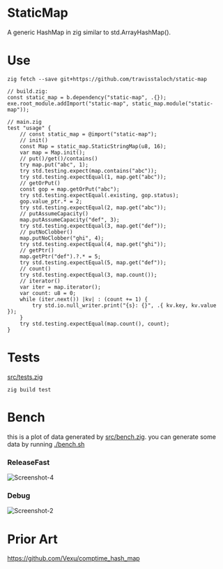 # StaticMap

A generic HashMap in zig similar to std.ArrayHashMap().

# Use
```console
zig fetch --save git+https://github.com/travisstaloch/static-map
```
```zig
// build.zig:
const static_map = b.dependency("static-map", .{});
exe.root_module.addImport("static-map", static_map.module("static-map"));
```
```zig
// main.zig
test "usage" {
    // const static_map = @import("static-map");
    // init()
    const Map = static_map.StaticStringMap(u8, 16);
    var map = Map.init();
    // put()/get()/contains()
    try map.put("abc", 1);
    try std.testing.expect(map.contains("abc"));
    try std.testing.expectEqual(1, map.get("abc"));
    // getOrPut()
    const gop = map.getOrPut("abc");
    try std.testing.expectEqual(.existing, gop.status);
    gop.value_ptr.* = 2;
    try std.testing.expectEqual(2, map.get("abc"));
    // putAssumeCapacity()
    map.putAssumeCapacity("def", 3);
    try std.testing.expectEqual(3, map.get("def"));
    // putNoClobber()
    map.putNoClobber("ghi", 4);
    try std.testing.expectEqual(4, map.get("ghi"));
    // getPtr()
    map.getPtr("def").?.* = 5;
    try std.testing.expectEqual(5, map.get("def"));
    // count()
    try std.testing.expectEqual(3, map.count());
    // iterator()
    var iter = map.iterator();
    var count: u8 = 0;
    while (iter.next()) |kv| : (count += 1) {
        try std.io.null_writer.print("{s}: {}", .{ kv.key, kv.value });
    }
    try std.testing.expectEqual(map.count(), count);
}
```

# Tests

[src/tests.zig](src/tests.zig)

```console
zig build test
```

# Bench

this is a plot of data generated by [src/bench.zig](src/bench.zig).  you can generate some data by running [./bench.sh](./bench.sh)

### ReleaseFast
![Screenshot-4](https://github.com/user-attachments/assets/2bc4b4ca-571f-4145-873a-8bf19f5c42c7)

### Debug
![Screenshot-2](https://github.com/user-attachments/assets/983c04d8-fd2a-4755-ad69-a8d94de3f28f)

# Prior Art

https://github.com/Vexu/comptime_hash_map 
